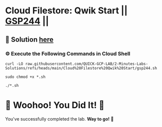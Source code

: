 # Cloud Filestore: Qwik Start || [GSP244](https://www.cloudskillsboost.google/focuses/1802?parent=catalog) ||

## 🔑 Solution [here]()

### ⚙️ Execute the Following Commands in Cloud Shell

```
curl -LO raw.githubusercontent.com/QUICK-GCP-LAB/2-Minutes-Labs-Solutions/refs/heads/main/Cloud%20Filestore%20Qwik%20Start/gsp244.sh

sudo chmod +x *.sh

./*.sh
```

# 🎉 Woohoo! You Did It! 🎉

You've successfully completed the lab. **Way to go!** 🚀
